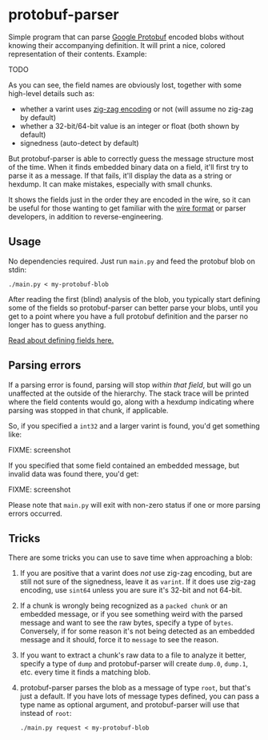 # protobuf-parser

Simple program that can parse [Google Protobuf][] encoded blobs
without knowing their accompanying definition. It will print a
nice, colored representation of their contents. Example:

TODO

As you can see, the field names are obviously lost, together with
some high-level details such as:

 - whether a varint uses [zig-zag encoding][] or not (will assume no zig-zag by default)
 - whether a 32-bit/64-bit value is an integer or float (both shown by default)
 - signedness (auto-detect by default)

But protobuf-parser is able to correctly guess the message structure
most of the time. When it finds embedded binary data on a field, it'll
first try to parse it as a message. If that fails, it'll display the data
as a string or hexdump. It can make mistakes, especially with small chunks.

It shows the fields just in the order they are encoded in the
wire, so it can be useful for those wanting to get familiar with
the [wire format][] or parser developers, in addition to reverse-engineering.

## Usage

No dependencies required. Just run `main.py` and feed the protobuf blob
on stdin:

    ./main.py < my-protobuf-blob

After reading the first (blind) analysis of the blob, you typically start defining
some of the fields so protobuf-parser can better parse your blobs, until you get
to a point where you have a full protobuf definition and the parser no longer has
to guess anything.

[Read about defining fields here.](CONFIG.md)

## Parsing errors

If a parsing error is found, parsing will stop *within that field*, but
will go un unaffected at the outside of the hierarchy. The stack trace will
be printed where the field contents would go, along with a hexdump indicating where
parsing was stopped in that chunk, if applicable.

So, if you specified a `int32` and a larger varint is found, you'd get something like:

FIXME: screenshot

If you specified that some field contained an embedded message, but invalid data was
found there, you'd get:

FIXME: screenshot

Please note that `main.py` will exit with non-zero status if one or more parsing
errors occurred.

## Tricks

There are some tricks you can use to save time when approaching a blob:

 1. If you are positive that a varint does *not* use zig-zag encoding, but are still
    not sure of the signedness, leave it as `varint`. If it does use zig-zag encoding,
    use `sint64` unless you are sure it's 32-bit and not 64-bit.

 2. If a chunk is wrongly being recognized as a `packed chunk` or an embedded message,
    or if you see something weird with the parsed message and want to see the raw bytes,
    specify a type of `bytes`. Conversely, if for some reason it's not being detected
    as an embedded message and it should, force it to `message` to see the reason.

 3. If you want to extract a chunk's raw data to a file to analyze it better, specify a
    type of `dump` and protobuf-parser will create `dump.0`, `dump.1`,
    etc. every time it finds a matching blob.

 4. protobuf-parser parses the blob as a message of type `root`, but that's just a
    default. If you have lots of message types defined, you can pass a type name as
    optional argument, and protobuf-parser will use that instead of `root`:
    
        ./main.py request < my-protobuf-blob



[Google Protobuf]: https://developers.google.com/protocol-buffers
[Wire format]: https://developers.google.com/protocol-buffers/docs/encoding
[Zig-zag encoding]: https://developers.google.com/protocol-buffers/docs/encoding#signed-integers
